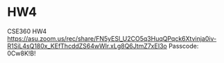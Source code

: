 # HW4
CSE360 HW4
https://asu.zoom.us/rec/share/FN5yESl_U2CO5q3HuqQPqck6Xtvinja0iv-R1SiL4sQ180x_KEfThcddZS64wWlr.xLg8Q6JtmZ7xEI3o
Passcode: 0Cw8K!B!
